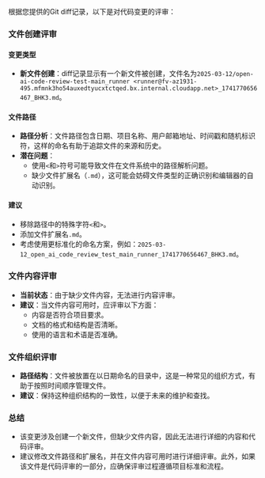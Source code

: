 根据您提供的Git diff记录，以下是对代码变更的评审：

### 文件创建评审

#### 变更类型
- **新文件创建**：diff记录显示有一个新文件被创建，文件名为`2025-03-12/open-ai-code-review-test-main_runner <runner@fv-az1931-495.mfmnk3ho54auxedtyucxtctqed.bx.internal.cloudapp.net>_1741770656467_BHK3.md`。

#### 文件路径
- **路径分析**：文件路径包含日期、项目名称、用户邮箱地址、时间戳和随机标识符，这样的命名有助于追踪文件的来源和历史。
- **潜在问题**：
  - 使用`<`和`>`符号可能导致文件在文件系统中的路径解析问题。
  - 缺少文件扩展名（`.md`），这可能会妨碍文件类型的正确识别和编辑器的自动识别。

#### 建议
- 移除路径中的特殊字符`<`和`>`。
- 添加文件扩展名`.md`。
- 考虑使用更标准化的命名方案，例如：`2025-03-12_open_ai_code_review_test_main_runner_1741770656467_BHK3.md`。

### 文件内容评审
- **当前状态**：由于缺少文件内容，无法进行内容评审。
- **建议**：当文件内容可用时，应评审以下方面：
  - 内容是否符合项目要求。
  - 文档的格式和结构是否清晰。
  - 使用的语言和术语是否准确。

### 文件组织评审
- **路径结构**：文件被放置在以日期命名的目录中，这是一种常见的组织方式，有助于按照时间顺序管理文件。
- **建议**：保持这种组织结构的一致性，以便于未来的维护和查找。

### 总结
- 该变更涉及创建一个新文件，但缺少文件内容，因此无法进行详细的内容和代码评审。
- 建议修改文件路径和扩展名，并在文件内容可用时进行详细评审。此外，如果该文件是代码评审的一部分，应确保评审过程遵循项目标准和流程。
